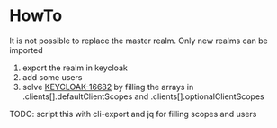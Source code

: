 # HowTo
It is not possible to replace the master realm. Only new realms can be imported

1. export the realm in keycloak
2. add some users
3. solve [KEYCLOAK-16682](https://issues.redhat.com/browse/KEYCLOAK-16682) by filling the arrays
   in .clients[].defaultClientScopes and .clients[].optionalClientScopes

TODO: script this with cli-export and jq for filling scopes and users
